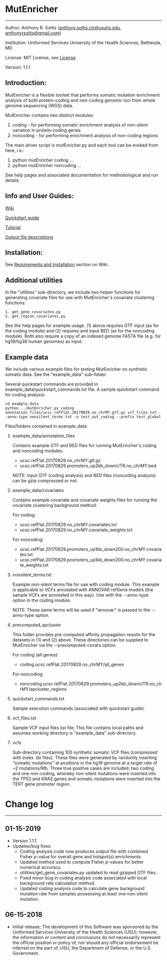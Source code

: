 # MutEnricher #
----------------

Author: Anthony R. Soltis (anthony.soltis.ctr@usuhs.edu, anthonyrsoltis@gmail.com)

Institution: Uniformed Services University of the Health Sciences, Bethesda, MD

License: MIT License, see [License](https://github.com/asoltis/MutEnricher/blob/master/LICENSE.txt)

Version: 1.1.1

Introduction:
---------------

MutEnricher is a flexible toolset that performs somatic mutation enrichment analysis of both 
protein-coding and non-coding genomic loci from whole genome sequencing (WGS) data. 

MutEnricher contains two distinct modules:
1. coding - for performing somatic enrichment analysis of non-silent variation in protein-coding genes
2. noncoding - for performing enrichment analysis of non-coding regions

The main driver script is mutEnricher.py and each tool can be evoked from here, i.e.:
1. python mutEnricher coding ...
2. python mutEnricher noncoding ...

See help pages and associated documentation for methodological and run details. 

Info and User Guides:
---------------------

[Wiki](https://github.com/asoltis/MutEnricher/wiki)

[Quickstart guide](https://github.com/asoltis/MutEnricher/wiki/Quickstart-guide)

[Tutorial](https://github.com/asoltis/MutEnricher/wiki/Tutorial)

[Output file descriptions](https://github.com/asoltis/MutEnricher/wiki/Output-file-descriptions)

Installation:
---------------

See [Requirements and Installation](https://github.com/asoltis/MutEnricher/wiki#requirements-and-installation) section on Wiki.

Additional utilities
----------------------

In the "utilities" sub-directory, we include two helper functions for generating covariate files for use with MutEnricher's 
covariate clustering functions:

    1. get_gene_covariates.py  
    2. get_region_covariates.py

See the help pages for example usage. (1) above requires GTF input (as for the coding module) and (2) requires and input BED (as for 
the noncoding module). Both also require a copy of an indexed genome FASTA file (e.g. for hg19/hg38 human genomes) as input.

Example data
--------------

We include various example files for testing MutEnricher on synthetic somatic data. See the "example_data" sub-folder. 

Several quickstart commands are provided in example_data/quickstart_commands.txt file. A sample quickstart command for coding analysis:

```
cd example_data
python ../mutEnricher.py coding annotation_files/ucsc.refFlat.20170829.no_chrMY.gtf.gz vcf_files.txt --anno-type nonsilent_terms.txt -o test_out_coding --prefix test_global
```

Files/folders contained in example_data:
    
1. example_data/annotation_files

    Contains example GTF and BED files for running MutEnricher's coding and noncoding modules. 
    - ucsc.refFlat.20170829.no_chrMY.gtf.gz
    - ucsc.refFlat.20170829.promoters_up2kb_downUTR.no_chrMY.bed

    NOTE: Input GTF (coding analysis) and BED files (noncoding analysis) can be gzip compressed or not. 

2. example_data/covariates

    Contains example covariate and covariate weights files for running the covariate clustering background method:

    For coding:
    - ucsc.refFlat.20170829.no_chrMY.covariates.txt
    - ucsc.refFlat.20170829.no_chrMY.covariate_weights.txt
    
    For noncoding:
    - ucsc.refFlat.20170829.promoters_up1kb_down200.no_chrMY.covariates.txt
    - ucsc.refFlat.20170829.promoters_up1kb_down200.no_chrMY.covariate_weights.txt

3. nonsilent_terms.txt

    Example non-silent terms file for use with coding module. This example is applicable to VCFs annotated with ANNOVAR refGene models
    (the sample VCFs are annotated in this way). Use with the --anno-type option in the coding module.

    NOTE: These same terms will be used if "annovar" is passed to the --anno-type option. 

4. precomputed_apcluster

    This folder provides pre-computed affinity propagation results for the datasets in (1) and (2) above. These directories can be
    supplied to MutEnricher via the --precomputed-covars option. 

    For coding (all genes):
    - coding.ucsc.refFlat.20170829.no_chrMY/all_genes
    
    For noncoding:
    - noncoding.ucsc.refFlat.20170829.promoters_up2kb_downUTR.no_chrMY/apcluster_regions

5. quickstart_commands.txt
    
    Sample execution commands (associated with quickstart guide).

6. vcf_files.txt

    Sample VCF input files list file. This file contains local paths and assumes working directory is "example_data" sub-directory.

7. vcfs

    Sub-directory containing 100 synthetic somatic VCF files (compressed with index .tbi files). These files were generated by randomly
    inserting "somatic mutations" at positions in the hg19 genome at a target rate of ~2 mutations/Mb. Three true positive cases 
    are included, two coding and one non-coding, whereby non-silent mutations were inserted into the TP53 and KRAS genes and somatic
    mutations were inserted into the TERT gene promoter region. 

# Change log #
---------------

01-15-2019
-----------
- Version 1.1.1
- Updates/bug fixes:
    - Coding analysis code now produces output file with combined Fisher p-value for overall gene and hotspot(s) enrichments.
    - Updated method used to compute Fisher p-values for better numerical accuracy.
    - utilities/get_gene_covariates.py updated to read gzipped GTF files.
    - Fixed minor bug in coding analysis code associated with local background rate calculation method.
    - Updated coding analysis code to calculate gene background mutation rate from samples possessing at least one non-silent mutation.

06-15-2018 
-----------
- Initial release; The development of this Software was sponsored by the Uniformed Services University of the Health Sciences (USU); however, the information or content and conclusions do not necessarily represent the official position or policy of, nor should any official endorsement be inferred on the part of, USU, the Department of Defense, or the U.S. Government. 

